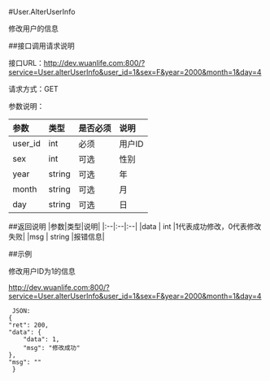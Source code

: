 #User.AlterUserInfo

修改用户的信息

##接口调用请求说明

接口URL：http://dev.wuanlife.com:800/?service=User.alterUserInfo&user_id=1&sex=F&year=2000&month=1&day=4

请求方式：GET

参数说明：

|参数|类型|是否必须|说明|
|:--|:--|:--|:--|
|user_id|int|必须|用户ID|
|sex|int|可选|性别|
|year|string|可选|年|
|month|string|可选|月|
|day|string|可选|日|

##返回说明
|参数|类型|说明|
|:--|:--|:--|
|data	|	int	|1代表成功修改，0代表修改失败|
|msg	|	string	|报错信息|

##示例

修改用户ID为1的信息

http://dev.wuanlife.com:800/?service=User.alterUserInfo&user_id=1&sex=F&year=2000&month=1&day=4

     JSON:
    {
    "ret": 200,
    "data": {
        "data": 1,
        "msg": "修改成功"
    },
    "msg": ""
     }
